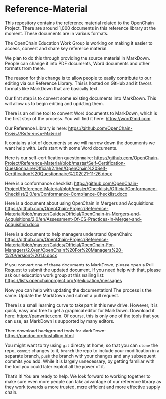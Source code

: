 # Reference-Material
This repository contains the reference material related to the OpenChain Project. There are around 1,000 documents in this reference library at the moment. These documents are in various formats.

The OpenChain Education Work Group is working on making it easier to access, convert and share key reference material.

We plan to do this through providing the source material in MarkDown. People can change it into PDF documents, Word documents and other formats from there.

The reason for this change is to allow people to easily contribute to our editing via our Reference Library. This is hosted on GitHub and it favors formats like MarkDown that are basically text.

Our first step is to convert some existing documents into MarkDown. This will allow us to begin editing and updating them.

There is an online tool to convert Word documents to MarkDown, which is the first step of the process. You will find it here:
<https://word2md.com>

Our Reference Library is here:
<https://github.com/OpenChain-Project/Reference-Material>

It contains a lot of documents so we will narrow down the documents we want help with. Let’s start with some Word documents.

Here is our self-certification questionnaire: <https://github.com/OpenChain-Project/Reference-Material/blob/master/Self-Certification-Questionnaire/Official/2.1/en/OpenChain%20Self-Certification%20Questionnaire%202021-11-26.docx>


Here is a conformance checklist:
<https://github.com/OpenChain-Project/Reference-Material/blob/master/Checklists/Official/Conformance-Checklist/2.0/en/Conformance-Compliance-Checklist.docx>

Here is a document about using OpenChain in Mergers and Acquisitions:
<https://github.com/OpenChain-Project/Reference-Material/blob/master/Guides/Official/OpenChain-in-Mergers-and-Acquisitions/2.0/en/Assessment-Of-OS-Practices-In-Merger-and-Acquisition.docx>

Here is a document to help managers understand OpenChain:
<https://github.com/OpenChain-Project/Reference-Material/blob/master/Guides/Official/OpenChain-For-Managers/2.0/en/OpenChain%20For%20Managers%20-%20Version%201.0.docx>

If you convert one of these documents to MarkDown, please open a Pull Request to submit the updated document. If you need help with that, please ask our education work group at this mailing list:
<https://lists.openchainproject.org/g/education/messages>

Now you can help with updating the documentation! The process is the same. Update the MarkDown and submit a pull request.

There is a small learning curve to take part in this new drive. However, it is quick, easy and free to get a graphical editor for MarkDown. Download it here:
<https://panwriter.com>. Of course, this is only one of the tools that you can use, as MarkDown is supported by many editors.

Then download background tools for MarkDown:
<https://pandoc.org/installing.html>

You might want to try using `git` directly at home, so that you can `clone` the repo, `commit` changes to it, `branch` the repo to include your modification in a separate branch, `push` the branch with your changes and any subsequent commits you add. While it is largely unnecessary, by getting familiar with the tool you could later exploit all the power of it.

That’s it! You are ready to help. We look forward to working together to make sure even more people can take advantage of our reference library as they work towards a more trusted, more efficient and more effective supply chain.
